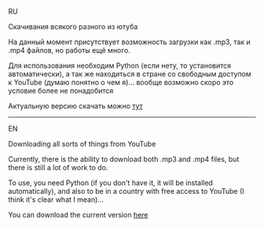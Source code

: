 RU

Скачивания всякого разного из ютуба

На данный момент присутствует возможность загрузки как .mp3, так и .mp4 файлов, но работы ещё много.

Для использования необходим Python (если нету, то установится автоматически), а так же находиться в стране со свободным доступом к YouTube (думаю понятно о чем я)... вообще возможно скоро это условие более не понадобится

Актуальную версию скачать можно [тут](https://github.com/Rayness/YouTube-Downloader/releases/tag/v2.1-beta)

----------------------

EN

Downloading all sorts of things from YouTube

Currently, there is the ability to download both .mp3 and .mp4 files, but there is still a lot of work to do.

To use, you need Python (if you don't have it, it will be installed automatically), and also to be in a country with free access to YouTube (I think it's clear what I mean)...

You can download the current version [here](https://github.com/Rayness/YouTube-Downloader/releases/tag/v2.1-beta)
